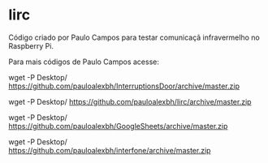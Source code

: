 # lirc
Código criado por Paulo Campos para testar comunicaçã infravermelho no Raspberry Pi.

Para mais códigos de Paulo Campos acesse:

wget -P Desktop/ https://github.com/pauloalexbh/InterruptionsDoor/archive/master.zip

wget -P Desktop/ https://github.com/pauloalexbh/lirc/archive/master.zip

wget -P Desktop/ https://github.com/pauloalexbh/GoogleSheets/archive/master.zip

wget -P Desktop/ https://github.com/pauloalexbh/interfone/archive/master.zip
